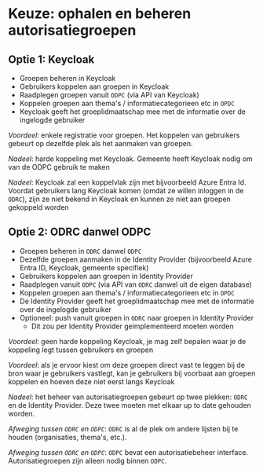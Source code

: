 # Keuze: ophalen en beheren autorisatiegroepen
## Optie 1: Keycloak
- Groepen beheren in Keycloak
- Gebruikers koppelen aan groepen in Keycloak
- Raadplegen groepen vanuit `ODPC` (via API van Keycloak)
- Koppelen groepen aan thema's / informatiecategorieen etc in `OPDC`
- Keycloak geeft het groeplidmaatschap mee met de informatie over de ingelogde gebruiker

*Voordeel*: enkele registratie voor groepen. Het koppelen van gebruikers gebeurt op dezelfde plek als het aanmaken van groepen.

*Nadeel*: harde koppeling met Keycloak. Gemeente heeft Keycloak nodig om van de ODPC gebruik te maken

*Nadeel*: Keycloak zal een koppelvlak zijn met bijvoorbeeld Azure Entra Id. Voordat gebruikers lang Keycloak komen (omdat ze willen inloggen in de `ODRC`), zijn ze niet bekend in Keycloak en kunnen ze niet aan groepen gekoppeld worden

## Optie 2: ODRC danwel ODPC
- Groepen beheren in `ODRC` danwel `ODPC`
- Dezelfde groepen aanmaken in de Identity Provider (bijvoorbeeld Azure Entra ID, Keycloak, gemeente specifiek) 
- Gebruikers koppelen aan groepen in Identity Provider
- Raadplegen vanuit `ODPC` (via API van `ODRC` danwel uit de eigen database)
- Koppelen groepen aan thema's / informatiecategorieen etc in `OPDC`
- De Identity Provider geeft het groeplidmaatschap mee met de informatie over de ingelogde gebruiker
- Optioneel: push vanuit groepen in `ODRC` naar groepen in Identity Provider
  - Dit zou per Identity Provider geimplementeerd moeten worden

*Voordeel*: geen harde koppeling Keycloak, je mag zelf bepalen waar je de koppeling legt tussen gebruikers en groepen

*Voordeel*: als je ervoor kiest om deze groepen direct vast te leggen bij de bron waar je gebruikers vastlegt, kan je gebruikers bij voorbaat aan groepen koppelen en hoeven deze niet eerst langs Keycloak

*Nadeel*: het beheer van autorisatiegroepen gebeurt op twee plekken: `ODRC` en de Identity Provider. Deze twee moeten met elkaar up to date gehouden worden.

*Afweging tussen `ODRC` en `ODPC`*: `ODRC` is al de plek om andere lijsten bij te houden (organisaties, thema's, etc.).

*Afweging tussen `ODRC` en `ODPC`*: `ODPC` bevat een autorisatiebeheer interface. Autorisatiegroepen zijn alleen nodig binnen `ODPC`.
